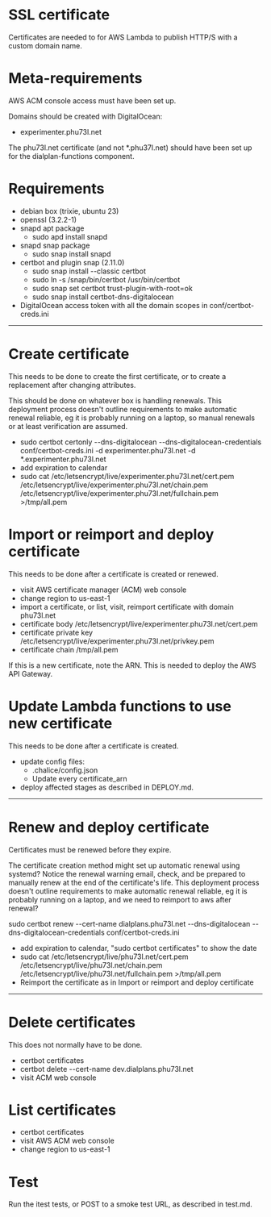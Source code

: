# SSL certificate

Certificates are needed to for AWS Lambda to publish HTTP/S with a custom domain name.

# Meta-requirements

AWS ACM console access must have been set up.

Domains should be created with DigitalOcean:
- experimenter.phu73l.net

The phu73l.net certificate (and not *.phu37l.net) should have been set up for the dialplan-functions component.

# Requirements

- debian box (trixie, ubuntu 23)
- openssl (3.2.2-1)
- snapd apt package
  - sudo apd install snapd
- snapd snap package
  - sudo snap install snapd
- certbot and plugin snap (2.11.0)
  - sudo snap install --classic certbot
  - sudo ln -s /snap/bin/certbot /usr/bin/certbot
  - sudo snap set certbot trust-plugin-with-root=ok
  - sudo snap install certbot-dns-digitalocean
- DigitalOcean access token with all the domain scopes in conf/certbot-creds.ini

---

# Create certificate

This needs to be done to create the first certificate, or to create a replacement after changing attributes.

This should be done on whatever box is handling renewals. This deployment process doesn't outline requirements to make automatic renewal reliable, eg it is probably running on a laptop, so manual renewals or at least verification are assumed.

- sudo certbot certonly --dns-digitalocean --dns-digitalocean-credentials conf/certbot-creds.ini -d experimenter.phu73l.net -d *.experimenter.phu73l.net
- add expiration to calendar
- sudo cat /etc/letsencrypt/live/experimenter.phu73l.net/cert.pem /etc/letsencrypt/live/experimenter.phu73l.net/chain.pem /etc/letsencrypt/live/experimenter.phu73l.net/fullchain.pem >/tmp/all.pem

# Import or reimport and deploy certificate

This needs to be done after a certificate is created or renewed.

- visit AWS certificate manager (ACM) web console
- change region to us-east-1
- import a certificate, or list, visit, reimport certificate with domain phu73l.net
 - certificate body /etc/letsencrypt/live/experimenter.phu73l.net/cert.pem
 - certificate private key /etc/letsencrypt/live/experimenter.phu73l.net/privkey.pem
 - certificate chain /tmp/all.pem
 
If this is a new certificate, note the ARN. This is needed to deploy the AWS API Gateway.

# Update Lambda functions to use new certificate

This needs to be done after a certificate is created.

- update config files:
  - .chalice/config.json
  - Update every certificate_arn
- deploy affected stages as described in DEPLOY.md.

---

# Renew and deploy certificate

Certificates must be renewed before they expire.

The certificate creation method might set up automatic renewal using systemd? Notice the renewal warning email, check, and be prepared to manually renew at the end of the certificate's life. This deployment process doesn't outline requirements to make automatic renewal reliable, eg it is probably running on a laptop, and we need to reimport to aws after renewal?

sudo certbot renew --cert-name dialplans.phu73l.net --dns-digitalocean --dns-digitalocean-credentials conf/certbot-creds.ini

- add expiration to calendar, "sudo certbot certificates" to show the date
- sudo cat /etc/letsencrypt/live/phu73l.net/cert.pem /etc/letsencrypt/live/phu73l.net/chain.pem /etc/letsencrypt/live/phu73l.net/fullchain.pem >/tmp/all.pem
- Reimport the certificate as in Import or reimport and deploy certificate

---

# Delete certificates

This does not normally have to be done.

- certbot certificates
- certbot delete --cert-name dev.dialplans.phu73l.net
- visit ACM web console

# List certificates

- certbot certificates
- visit AWS ACM web console
- change region to us-east-1


# Test

Run the itest tests, or POST to a smoke test URL, as described in test.md.
